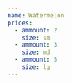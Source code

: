 ```yaml
---
name: Watermelon
prices:
  - ammount: 2
    size: sm
  - ammount: 3
    size: md
  - ammount: 5
    size: lg
---
```

